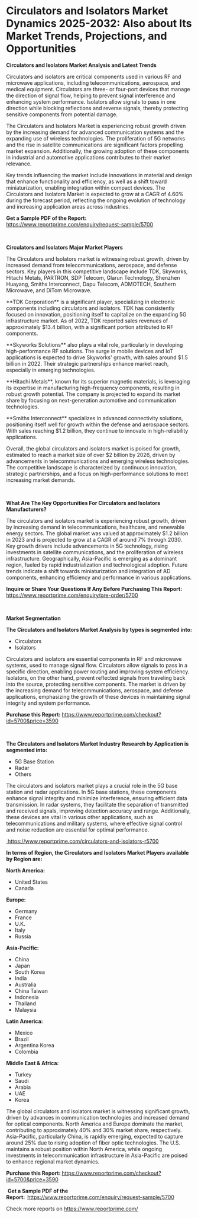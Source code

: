 <p><h1>Circulators and Isolators Market Dynamics 2025-2032: Also about Its Market Trends, Projections, and Opportunities</h1></p><p><strong>Circulators and Isolators Market Analysis and Latest Trends</strong></p>
<p><p>Circulators and isolators are critical components used in various RF and microwave applications, including telecommunications, aerospace, and medical equipment. Circulators are three- or four-port devices that manage the direction of signal flow, helping to prevent signal interference and enhancing system performance. Isolators allow signals to pass in one direction while blocking reflections and reverse signals, thereby protecting sensitive components from potential damage.</p><p>The Circulators and Isolators Market is experiencing robust growth driven by the increasing demand for advanced communication systems and the expanding use of wireless technologies. The proliferation of 5G networks and the rise in satellite communications are significant factors propelling market expansion. Additionally, the growing adoption of these components in industrial and automotive applications contributes to their market relevance.</p><p>Key trends influencing the market include innovations in material and design that enhance functionality and efficiency, as well as a shift toward miniaturization, enabling integration within compact devices. The Circulators and Isolators Market is expected to grow at a CAGR of 4.60% during the forecast period, reflecting the ongoing evolution of technology and increasing application areas across industries.</p></p>
<p><strong>Get a Sample PDF of the Report:&nbsp;</strong> <a href="https://www.reportprime.com/enquiry/request-sample/5700?utm_campaign=3363&utm_medium=2&utm_source=Github&utm_content=ia&utm_term=19032025&utm_id=circulators-and-isolators">https://www.reportprime.com/enquiry/request-sample/5700</a></p>
<p>&nbsp;</p>
<p><strong>Circulators and Isolators Major Market Players</strong></p>
<p><p>The Circulators and Isolators market is witnessing robust growth, driven by increased demand from telecommunications, aerospace, and defense sectors. Key players in this competitive landscape include TDK, Skyworks, Hitachi Metals, PARTRON, SDP Telecom, Glarun Technology, Shenzhen Huayang, Smiths Interconnect, Dapu Telecom, ADMOTECH, Southern Microwave, and DiTom Microwave.</p><p>**TDK Corporation** is a significant player, specializing in electronic components including circulators and isolators. TDK has consistently focused on innovation, positioning itself to capitalize on the expanding 5G infrastructure market. As of 2022, TDK reported sales revenues of approximately $13.4 billion, with a significant portion attributed to RF components.</p><p>**Skyworks Solutions** also plays a vital role, particularly in developing high-performance RF solutions. The surge in mobile devices and IoT applications is expected to drive Skyworks' growth, with sales around $1.5 billion in 2022. Their strategic partnerships enhance market reach, especially in emerging technologies.</p><p>**Hitachi Metals**, known for its superior magnetic materials, is leveraging its expertise in manufacturing high-frequency components, resulting in robust growth potential. The company is projected to expand its market share by focusing on next-generation automotive and communication technologies.</p><p>**Smiths Interconnect** specializes in advanced connectivity solutions, positioning itself well for growth within the defense and aerospace sectors. With sales reaching $1.2 billion, they continue to innovate in high-reliability applications.</p><p>Overall, the global circulators and isolators market is poised for growth, estimated to reach a market size of over $2 billion by 2026, driven by advancements in telecommunications and emerging wireless technologies. The competitive landscape is characterized by continuous innovation, strategic partnerships, and a focus on high-performance solutions to meet increasing market demands.</p></p>
<p>&nbsp;</p>
<p><strong>What Are The Key Opportunities For Circulators and Isolators Manufacturers?</strong></p>
<p><p>The circulators and isolators market is experiencing robust growth, driven by increasing demand in telecommunications, healthcare, and renewable energy sectors. The global market was valued at approximately $1.2 billion in 2023 and is projected to grow at a CAGR of around 7% through 2030. Key growth drivers include advancements in 5G technology, rising investments in satellite communications, and the proliferation of wireless infrastructure. Geographically, Asia-Pacific is emerging as a dominant region, fueled by rapid industrialization and technological adoption. Future trends indicate a shift towards miniaturization and integration of AD components, enhancing efficiency and performance in various applications.</p></p>
<p><strong>Inquire or Share Your Questions If Any Before Purchasing This Report:</strong> <a href="https://www.reportprime.com/enquiry/pre-order/5700?utm_campaign=3363&utm_medium=2&utm_source=Github&utm_content=ia&utm_term=19032025&utm_id=circulators-and-isolators">https://www.reportprime.com/enquiry/pre-order/5700</a></p>
<p>&nbsp;</p>
<p><strong>Market Segmentation</strong></p>
<p><strong>The Circulators and Isolators Market Analysis by types is segmented into:</strong></p>
<p><ul><li>Circulators</li><li>Isolators</li></ul></p>
<p><p>Circulators and isolators are essential components in RF and microwave systems, used to manage signal flow. Circulators allow signals to pass in a specific direction, enabling power routing and improving system efficiency. Isolators, on the other hand, prevent reflected signals from traveling back into the source, protecting sensitive components. The market is driven by the increasing demand for telecommunications, aerospace, and defense applications, emphasizing the growth of these devices in maintaining signal integrity and system performance.</p></p>
<p><strong>Purchase this Report:&nbsp;</strong><a href="https://www.reportprime.com/checkout?id=5700&price=3590&utm_campaign=3363&utm_medium=2&utm_source=Github&utm_content=ia&utm_term=19032025&utm_id=circulators-and-isolators">https://www.reportprime.com/checkout?id=5700&price=3590</a></p>
<p>&nbsp;</p>
<p><strong>The Circulators and Isolators Market Industry Research by Application is segmented into:</strong></p>
<p><ul><li>5G Base Station</li><li>Radar</li><li>Others</li></ul></p>
<p><p>The circulators and isolators market plays a crucial role in the 5G base station and radar applications. In 5G base stations, these components enhance signal integrity and minimize interference, ensuring efficient data transmission. In radar systems, they facilitate the separation of transmitted and received signals, improving detection accuracy and range. Additionally, these devices are vital in various other applications, such as telecommunications and military systems, where effective signal control and noise reduction are essential for optimal performance.</p></p>
<p><a href="https://www.reportprime.com/circulators-and-isolators-r5700?utm_campaign=3363&utm_medium=2&utm_source=Github&utm_content=ia&utm_term=19032025&utm_id=circulators-and-isolators">&nbsp;https://www.reportprime.com/circulators-and-isolators-r5700</a></p>
<p><strong>In terms of Region, the Circulators and Isolators Market Players available by Region are:</strong></p>
<p>
    <p> <strong> North America: </strong>
        <ul>
            <li>United States</li>
            <li>Canada</li>
        </ul>
        </p> 
    <p> <strong> Europe: </strong>
        <ul>
            <li>Germany</li>
            <li>France</li>
            <li>U.K.</li>
            <li>Italy</li>
            <li>Russia</li>
        </ul>
        </p> 
    <p> <strong> Asia-Pacific: </strong>
        <ul>
            <li>China</li>
            <li>Japan</li>
            <li>South Korea</li>
            <li>India</li>
            <li>Australia</li>
            <li>China Taiwan</li>
            <li>Indonesia</li>
            <li>Thailand</li>
            <li>Malaysia</li>
        </ul>
        </p> 
    <p> <strong> Latin America: </strong>
        <ul>
            <li>Mexico</li>
            <li>Brazil</li>
            <li>Argentina Korea</li>
            <li>Colombia</li>
        </ul>
        </p> 
    <p> <strong> Middle East & Africa: </strong>
        <ul>
            <li>Turkey</li>
            <li>Saudi</li>
            <li>Arabia</li>
            <li>UAE</li>
            <li>Korea</li>
        </ul>
    </p>
    </p>
<p><p>The global circulators and isolators market is witnessing significant growth, driven by advances in communication technologies and increased demand for optical components. North America and Europe dominate the market, contributing to approximately 40% and 30% market share, respectively. Asia-Pacific, particularly China, is rapidly emerging, expected to capture around 25% due to rising adoption of fiber optic technologies. The U.S. maintains a robust position within North America, while ongoing investments in telecommunication infrastructure in Asia-Pacific are poised to enhance regional market dynamics.</p></p>
<p><strong>Purchase this Report: </strong><a href="https://www.reportprime.com/checkout?id=5700&price=3590&utm_campaign=3363&utm_medium=2&utm_source=Github&utm_content=ia&utm_term=19032025&utm_id=circulators-and-isolators">https://www.reportprime.com/checkout?id=5700&price=3590</a></p>
<p>&nbsp;<strong>Get a Sample PDF of the Report:&nbsp;&nbsp;</strong><a href="https://www.reportprime.com/enquiry/request-sample/5700?utm_campaign=3363&utm_medium=2&utm_source=Github&utm_content=ia&utm_term=19032025&utm_id=circulators-and-isolators">https://www.reportprime.com/enquiry/request-sample/5700</a></p>
<p><strong></strong></p>
<p>Check more reports on <a href="https://www.reportprime.com/?utm_campaign=3363&utm_medium=2&utm_source=Github&utm_content=ia&utm_term=19032025&utm_id=circulators-and-isolators">https://www.reportprime.com/</a></p>